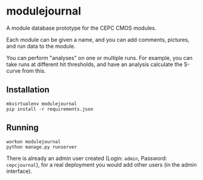
# modulejournal

A module database prototype for the CEPC CMOS modules.

Each module can be given a name, and you can add comments, pictures, and run data to the module.

You can perform "analyses" on one or multiple runs. For example, you can take runs at different hit thresholds, and have an analysis calculate the S-curve from this.

## Installation
    mkvirtualenv modulejournal
    pip install -r requirements.json

## Running
    workon modulejournal
    python manage.py runserver

There is already an admin user created (Login: `admin`, Password: `cepcjournal`), for a real deployment you would add other users (in the admin interface).